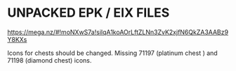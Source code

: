 # UNPACKED EPK / EIX FILES
https://mega.nz/#!moNXwS7a!silqA1koAOrLftZLNn3ZvK2xjfN6QkZA3AABz9Y8KXs


Icons for chests should be changed.
Missing 71197 (platinum chest ) and 71198 (diamond chest) icons.
